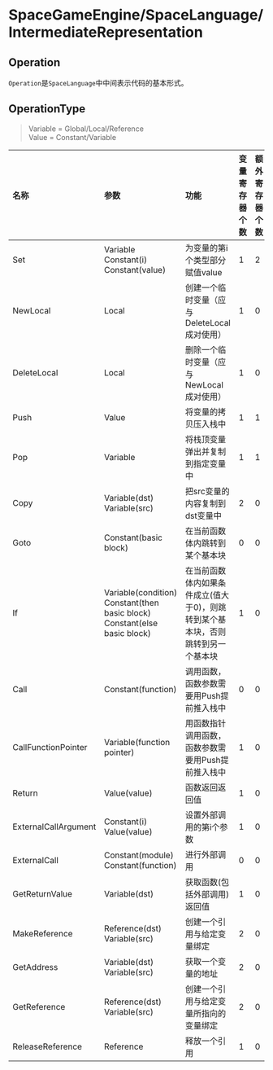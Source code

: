 ﻿# SpaceGameEngine/SpaceLanguage/IntermediateRepresentation
## Operation
`Operation`是`SpaceLanguage`中中间表示代码的基本形式。
## OperationType
> Variable = Global/Local/Reference  
> Value = Constant/Variable

|名称|参数|功能|变量寄存器个数|额外寄存器个数|
|:-|:-|:-|:-|:-|
|Set|Variable Constant(i) Constant(value)|为变量的第i个类型部分赋值value|1|2|
|NewLocal|Local|创建一个临时变量（应与DeleteLocal成对使用）|1|0|
|DeleteLocal|Local|删除一个临时变量（应与NewLocal成对使用）|1|0|
|Push|Value|将变量的拷贝压入栈中|1|1|
|Pop|Variable|将栈顶变量弹出并复制到指定变量中|1|1|
|Copy|Variable(dst) Variable(src)|把src变量的内容复制到dst变量中|2|0|
|Goto|Constant(basic block)|在当前函数体内跳转到某个基本块|0|0|
|If|Variable(condition) Constant(then basic block) Constant(else basic block)|在当前函数体内如果条件成立(值大于0)，则跳转到某个基本块，否则跳转到另一个基本块|1|0|
|Call|Constant(function)|调用函数，函数参数需要用Push提前推入栈中|0|0|
|CallFunctionPointer|Variable(function pointer)|用函数指针调用函数，函数参数需要用Push提前推入栈中|1|0|
|Return|Value(value)|函数返回返回值|1|0|
|ExternalCallArgument|Constant(i) Value(value)|设置外部调用的第i个参数|1|0|
|ExternalCall|Constant(module) Constant(function)|进行外部调用|0|0|
|GetReturnValue|Variable(dst)|获取函数(包括外部调用)返回值|1|0|
|MakeReference|Reference(dst) Variable(src)|创建一个引用与给定变量绑定|2|0|
|GetAddress|Variable(dst) Variable(src)|获取一个变量的地址|2|0|
|GetReference|Reference(dst) Variable(src)|创建一个引用与给定变量所指向的变量绑定|2|0|
|ReleaseReference|Reference|释放一个引用|1|0|